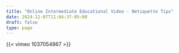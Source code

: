 ```yaml
---
title: "Online Intermediate Educational Video - Netiquette Tips"
date: 2024-12-07T11:04:37-05:00
draft: false
type: page
---
```


{{< vimeo 1037054867 >}}